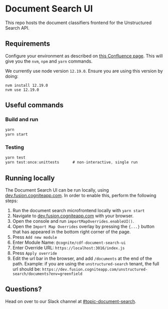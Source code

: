 # Document Search UI

This repo hosts the document classifiers frontend for the Unstructured Search API.

## Requirements

Configure your environment as described on [this Confluence page](https://cognitedata.atlassian.net/wiki/spaces/COG/pages/711950382/Nvm+npm+node+setup). This will give you the `nvm`, `npm` and `yarn` commands.

We currently use node version `12.19.0`. Ensure you are using this version by doing:

```
nvm install 12.19.0
nvm use 12.19.0
```

## Useful commands

### Build and run

```js
yarn
yarn start
```

### Testing

```js
yarn test
yarn test:once:unittests      # non-interactive, single run
```

## Running locally

The Document Search UI can be run locally, using [dev.fusion.cogniteapp.com](https://dev.fusion.cogniteapp.com). In order to enable this, perform the following steps:

1. Run the document search microfrontend locally with `yarn start`
2. Navigate to [dev.fusion.cogniteapp.com](https://dev.fusion.cogniteapp.com) with your browser.
3. Open the console and run `importMapOverrides.enableUI()`.
4. Open the `Import Map Overrides` overlay by pressing the `{...}` button that has appeared in the bottom right corner of the page.
5. Press `Add new module`
6. Enter Module Name: `@cognite/cdf-document-search-ui`
7. Enter Override URL: `https://localhost:3016/index.js`
8. Press `Apply override`
9. Edit the url bar in the browser, and add `/documents` at the end of the path. Example: if you are using the `unstructured-search` tenant, the full url should be: `https://dev.fusion.cogniteapp.com/unstructured-search/documents?env=greenfield`

## Questions?
Head on over to our Slack channel at [#topic-document-search](https://cognitedata.slack.com/archives/CKY04V4CA).
